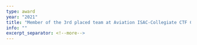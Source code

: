 ```yaml
---
type: award
year: "2021"
title: "Member of the 3rd placed team at Aviation ISAC-Collegiate CTF Competitions"
info: ""
excerpt_separator: <!--more-->
---
```

<!--more-->

